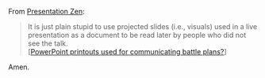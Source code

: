 From [Presentation
Zen](http://presentationzen.blogs.com/presentationzen/):

> It is just plain stupid to use projected slides (i.e., visuals) used
> in a live presentation as a document to be read later by people who
> did not see the talk.\
> [[PowerPoint printouts used for communicating battle
> plans?](http://presentationzen.blogs.com/presentationzen/2006/08/powerpoint_prin.html)]

Amen.
